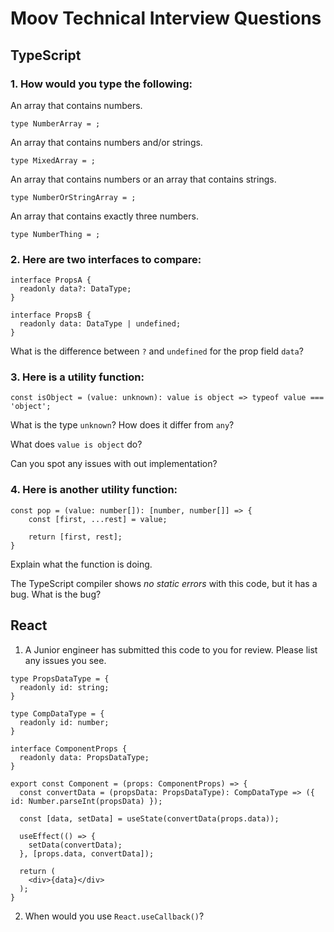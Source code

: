 # Moov Technical Interview Questions

## TypeScript

### 1. How would you type the following:

An array that contains numbers.

```TS
type NumberArray = ;
```

An array that contains numbers and/or strings.

```TS
type MixedArray = ;
```

An array that contains numbers or an array that contains strings.

```TS
type NumberOrStringArray = ;
```

An array that contains exactly three numbers.

```TS
type NumberThing = ;
```

### 2. Here are two interfaces to compare:

```TS
interface PropsA {
  readonly data?: DataType;
}
```

```TS
interface PropsB {
  readonly data: DataType | undefined;
}
```

What is the difference between `?` and `undefined` for the prop field `data`?

### 3. Here is a utility function:

```TS
const isObject = (value: unknown): value is object => typeof value === 'object';
```

What is the type `unknown`? How does it differ from `any`?

What does `value is object` do?

Can you spot any issues with out implementation?

### 4. Here is another utility function:

```TS
const pop = (value: number[]): [number, number[]] => {
    const [first, ...rest] = value;

    return [first, rest];
}
```

Explain what the function is doing.

The TypeScript compiler shows _no static errors_ with this code, but it has a bug. What is the bug?

## React

1. A Junior engineer has submitted this code to you for review. Please list any issues you see.

```TSX
type PropsDataType = {
  readonly id: string;
}

type CompDataType = {
  readonly id: number;
}

interface ComponentProps {
  readonly data: PropsDataType;
}

export const Component = (props: ComponentProps) => {
  const convertData = (propsData: PropsDataType): CompDataType => ({ id: Number.parseInt(propsData) });

  const [data, setData] = useState(convertData(props.data));

  useEffect(() => {
    setData(convertData);
  }, [props.data, convertData]);

  return (
    <div>{data}</div>
  );
}
```

2. When would you use `React.useCallback()`?
